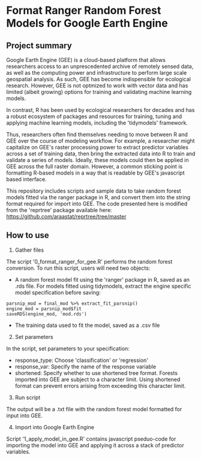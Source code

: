 # Format Ranger Random Forest Models for Google Earth Engine

## Project summary

Google Earth Engine (GEE) is a cloud-based platform that allows researchers access to an unprescedented archive of remotely sensed data, as well as the computing power and infrastructure to perform large scale geospatial analysis. As such, GEE has become indispensible for ecological research. However, GEE is not optmized to work with vector data and has limited (albeit growing) options for training and validating machine learning models.

In contrast, R has been used by ecological researchers for decades and has a robust ecosystem of packages and resources for training, tuning and applying machine learning models, including the 'tidymodels' framework.

Thus, researchers often find themselves needing to move between R and GEE over the course of modeling workflow. For example, a researcher might capitalize on GEE's raster processing power to extract predictor variables across a set of training data, then bring the extracted data into R to train and validate a series of models. Ideally, these models could then be applied in GEE across the full raster domain. However, a common sticking point is formatting R-based models in a way that is readable by GEE's javascript based interface. 

This repository includes scripts and sample data to take random forest models fitted via the ranger package in R, and convert them into the string format required for import into GEE. The code presented here is modified from the 'reprtree' package available here: https://github.com/araastat/reprtree/tree/master

## How to use

1. Gather files

The script '0_format_ranger_for_gee.R' performs the random forest conversion. To run this script, users will need two objects:
- A random forest model fit using the 'ranger' package in R, saved as an .rds file. For models fitted using tidymodels, extract the engine specific model specification before saving:
```
parsnip_mod = final_mod %>% extract_fit_parsnip()
engine_mod = parsnip_mod$fit
saveRDS(engine_mod, 'mod.rds')
```
- The training data used to fit the model, saved as a .csv file

2. Set parameters

In the script, set parameters to your specification:
- response_type: Choose 'classification' or 'regression'
- response_var: Specify the name of the response variable
- shortened: Specify whether to use shortened tree format. Forests imported into GEE are subject to a character limit. Using shortened format can prevent errors arising from exceeding this character limit.

3. Run script 

The output will be a .txt file with the random forest model formatted for input into GEE.

4. Import into Google Earth Engine

Script '1_apply_model_in_gee.R' contains javascript pseduo-code for importing the model into GEE and applying it across a stack of predictor variables.
